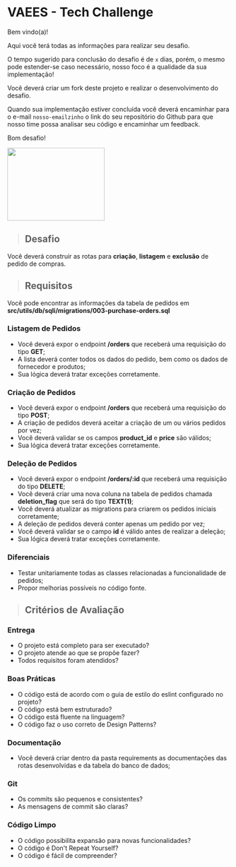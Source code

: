 # VAEES - Tech Challenge

Bem vindo(a)!

Aqui você terá todas as informações para realizar seu desafio.

O tempo sugerido para conclusão do desafio é de `x` dias, porém, o mesmo pode estender-se caso necessário, nosso foco é a qualidade da sua implementação!

Você deverá criar um fork deste projeto e realizar o desenvolvimento do desafio.

Quando sua implementação  estiver concluída você deverá encaminhar para o e-mail `nosso-emailzinho` o link do seu repositório do Github para que nosso time possa analisar seu código e encaminhar um feedback.

Bom desafio!

<p align="left">
    <img src="https://i2.wp.com/allhtaccess.info/wp-content/uploads/2018/03/programming.gif?fit=1281%2C716&ssl=1" height="165" width="220">
</p>

> ## Desafio

Você deverá construir as rotas para **criação**, **listagem** e **exclusão** de pedido de compras. 

> ## Requisitos

Você pode encontrar as informações da tabela de pedidos em **src/utils/db/sqli/migrations/003-purchase-orders.sql**

### Listagem de Pedidos

- Você deverá expor o endpoint **/orders** que receberá uma requisição do tipo **GET**;
- A lista deverá conter todos os dados do pedido, bem como os dados de fornecedor e produtos;
- Sua lógica deverá tratar exceções corretamente.

### Criação de Pedidos

- Você deverá expor o endpoint **/orders** que receberá uma requisição do tipo **POST**;
- A criação de pedidos deverá aceitar a criação de um ou vários pedidos por vez;
- Você deverá validar se os campos **product_id** e **price** são válidos;
- Sua lógica deverá tratar exceções corretamente.

### Deleção de Pedidos

- Você deverá expor o endpoint **/orders/:id** que receberá uma requisição do tipo **DELETE**;
- Você deverá criar uma nova coluna na tabela de pedidos chamada **deletion_flag** que será do tipo **TEXT(1)**;
- Você deverá atualizar as migrations para criarem os pedidos iniciais corretamente;
- A deleção de pedidos deverá conter apenas um pedido por vez;
- Você deverá validar se o campo **id** é válido antes de realizar a deleção;
- Sua lógica deverá tratar exceções corretamente.

### Diferenciais
- Testar unitariamente todas as classes relacionadas a funcionalidade de pedidos;
- Propor melhorias possíveis no código fonte.

> ## Critérios de Avaliação

### Entrega
- O projeto está completo para ser executado?
- O projeto atende ao que se propõe fazer?
- Todos requisitos foram atendidos?

### Boas Práticas
- O código está de acordo com o guia de estilo do eslint configurado no projeto?
- O código está bem estruturado?
- O código está fluente na linguagem?
- O código faz o uso correto de Design Patterns?

### Documentação
- Você deverá criar dentro da pasta requirements as documentações das rotas desenvolvidas e da tabela do banco de dados;

### Git
- Os commits são pequenos e consistentes?
- As mensagens de commit são claras?

### Código Limpo
- O código possibilita expansão para novas funcionalidades?
- O código é Don't Repeat Yourself?
- O código é fácil de compreender?
